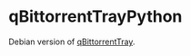# qBittorrentTrayPython
Debian version of [qBittorrentTray](https://github.com/teug91/qBittorrentTray).
